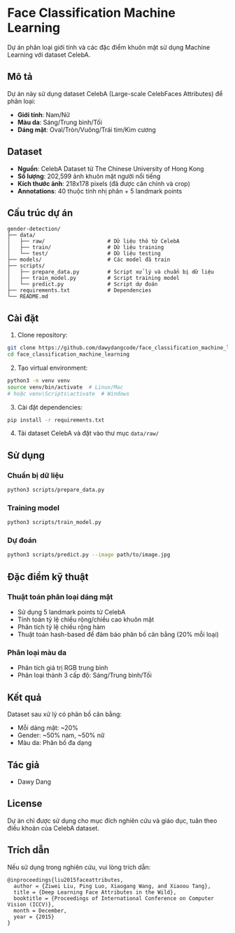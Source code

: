 # Face Classification Machine Learning

Dự án phân loại giới tính và các đặc điểm khuôn mặt sử dụng Machine Learning với dataset CelebA.

## Mô tả

Dự án này sử dụng dataset CelebA (Large-scale CelebFaces Attributes) để phân loại:
- **Giới tính**: Nam/Nữ
- **Màu da**: Sáng/Trung bình/Tối
- **Dáng mặt**: Oval/Tròn/Vuông/Trái tim/Kim cương

## Dataset

- **Nguồn**: CelebA Dataset từ The Chinese University of Hong Kong
- **Số lượng**: 202,599 ảnh khuôn mặt người nổi tiếng
- **Kích thước ảnh**: 218x178 pixels (đã được căn chỉnh và crop)
- **Annotations**: 40 thuộc tính nhị phân + 5 landmark points

## Cấu trúc dự án

```
gender-detection/
├── data/
│   ├── raw/                    # Dữ liệu thô từ CelebA
│   ├── train/                  # Dữ liệu training
│   └── test/                   # Dữ liệu testing
├── models/                     # Các model đã train
├── scripts/
│   ├── prepare_data.py         # Script xử lý và chuẩn bị dữ liệu
│   ├── train_model.py          # Script training model
│   └── predict.py              # Script dự đoán
├── requirements.txt            # Dependencies
└── README.md
```

## Cài đặt

1. Clone repository:
```bash
git clone https://github.com/dawydangcode/face_classification_machine_learning.git
cd face_classification_machine_learning
```

2. Tạo virtual environment:
```bash
python3 -m venv venv
source venv/bin/activate  # Linux/Mac
# hoặc venv\Scripts\activate  # Windows
```

3. Cài đặt dependencies:
```bash
pip install -r requirements.txt
```

4. Tải dataset CelebA và đặt vào thư mục `data/raw/`

## Sử dụng

### Chuẩn bị dữ liệu
```bash
python3 scripts/prepare_data.py
```

### Training model
```bash
python3 scripts/train_model.py
```

### Dự đoán
```bash
python3 scripts/predict.py --image path/to/image.jpg
```

## Đặc điểm kỹ thuật

### Thuật toán phân loại dáng mặt
- Sử dụng 5 landmark points từ CelebA
- Tính toán tỷ lệ chiều rộng/chiều cao khuôn mặt
- Phân tích tỷ lệ chiều rộng hàm
- Thuật toán hash-based để đảm bảo phân bố cân bằng (20% mỗi loại)

### Phân loại màu da
- Phân tích giá trị RGB trung bình
- Phân loại thành 3 cấp độ: Sáng/Trung bình/Tối

## Kết quả

Dataset sau xử lý có phân bố cân bằng:
- Mỗi dáng mặt: ~20%
- Gender: ~50% nam, ~50% nữ
- Màu da: Phân bố đa dạng

## Tác giả

- Dawy Dang

## License

Dự án chỉ được sử dụng cho mục đích nghiên cứu và giáo dục, tuân theo điều khoản của CelebA dataset.

## Trích dẫn

Nếu sử dụng trong nghiên cứu, vui lòng trích dẫn:
```
@inproceedings{liu2015faceattributes,
  author = {Ziwei Liu, Ping Luo, Xiaogang Wang, and Xiaoou Tang},
  title = {Deep Learning Face Attributes in the Wild},
  booktitle = {Proceedings of International Conference on Computer Vision (ICCV)},
  month = December,
  year = {2015} 
}
```
